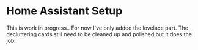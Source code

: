 # Home Assistant Setup

This is work in progress.. For now I've only added the lovelace part.
The decluttering cards still need to be cleaned up and polished but it does the job.